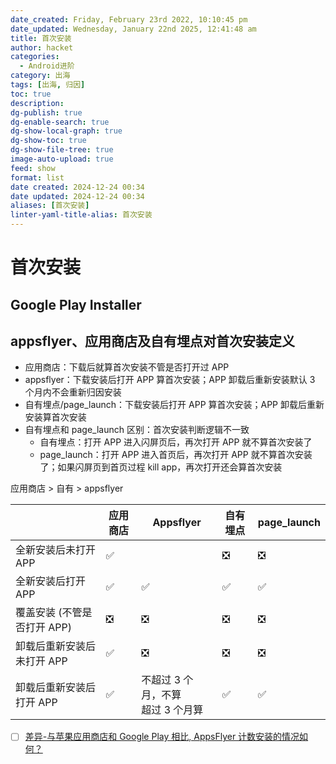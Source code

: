 ```yaml
---
date_created: Friday, February 23rd 2022, 10:10:45 pm
date_updated: Wednesday, January 22nd 2025, 12:41:48 am
title: 首次安装
author: hacket
categories:
  - Android进阶
category: 出海
tags: [出海, 归因]
toc: true
description: 
dg-publish: true
dg-enable-search: true
dg-show-local-graph: true
dg-show-toc: true
dg-show-file-tree: true
image-auto-upload: true
feed: show
format: list
date created: 2024-12-24 00:34
date updated: 2024-12-24 00:34
aliases: [首次安装]
linter-yaml-title-alias: 首次安装
---
```


# 首次安装

## Google Play Installer

## appsflyer、应用商店及自有埋点对首次安装定义

- 应用商店：下载后就算首次安装不管是否打开过 APP
- appsflyer：下载安装后打开 APP 算首次安装；APP 卸载后重新安装默认 3 个月内不会重新归因安装
- 自有埋点/page_launch：下载安装后打开 APP 算首次安装；APP 卸载后重新安装算首次安装
- 自有埋点和 page_launch 区别：首次安装判断逻辑不一致
  - 自有埋点：打开 APP 进入闪屏页后，再次打开 APP 就不算首次安装了
  - page_launch：打开 APP 进入首页后，再次打开 APP 就不算首次安装了；如果闪屏页到首页过程 kill app，再次打开还会算首次安装

应用商店 > 自有 > appsflyer

|                   | 应用商店 | Appsflyer                 | 自有埋点 | page_launch |
| ----------------- | ---- | ------------------------- | ---- | ----------- |
| 全新安装后未打开 APP      | ✅    |                           | ❎    | ❎           |
| 全新安装后打开 APP       | ✅    | ✅                         | ✅    | ✅           |
| 覆盖安装 (不管是否打开 APP) | ❎    | ❎                         | ❎    | ❎           |
| 卸载后重新安装后未打开 APP   | ✅    | ❎                         | ❎    | ❎           |
| 卸载后重新安装后打开 APP    | ✅    | 不超过 3 个月，不算<br />超过 3 个月算 | ✅    | ✅           |

- [ ] [差异-与苹果应用商店和 Google Play 相比, AppsFlyer 计数安装的情况如何？](https://support.appsflyer.com/hc/zh-cn/articles/207040726)
